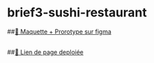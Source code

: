 # brief3-sushi-restaurant

##[🔗  Maquette + Prorotype sur figma ](https://www.figma.com/file/tluBO1cn023cWgII8oTlg7/sushi-restaurant?node-id=2%3A12)
<br>
<br>

##[🔗  Lien de page deploiée ](https://devssin.github.io/brief3-sushi-restaurant/)
